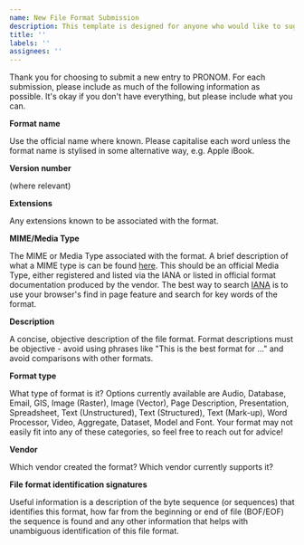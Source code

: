 ```yaml
---
name: New File Format Submission
description: This template is designed for anyone who would like to suggest a new file format for PRONOM
title: ''
labels: ''
assignees: ''
---
```


Thank you for choosing to submit a new entry to PRONOM. For each submission, please include as much of the following information as possible. It's okay if you don't have everything, but please include what you can.

**Format name**

Use the official name where known. Please capitalise each word unless the format name is stylised in some alternative way, e.g. Apple iBook.

**Version number**

(where relevant)

**Extensions**

Any extensions known to be associated with the format.

**MIME/Media Type**

The MIME or Media Type associated with the format. A brief description of what a MIME type is can be found [here](https://developer.mozilla.org/en-US/docs/Web/HTTP/Basics_of_HTTP/MIME_types). This should be an official Media Type, either registered and listed via the IANA or listed in official format documentation produced by the vendor. The best way to search [IANA](https://www.iana.org/assignments/media-types/media-types.xhtml) is to use your browser's find in page feature and search for key words of the format.

**Description**

A concise, objective description of the file format. Format descriptions must be objective - avoid using phrases like "This is the best format for …" and avoid comparisons with other formats.

**Format type**

What type of format is it? Options currently available are Audio, Database, Email, GIS, Image (Raster), Image (Vector), Page Description, Presentation, Spreadsheet, Text (Unstructured), Text (Structured), Text (Mark-up), Word Processor, Video, Aggregate, Dataset, Model and Font. Your format may not easily fit into any of these categories, so feel free to reach out for advice!

**Vendor**

Which vendor created the format? Which vendor currently supports it?

**File format identification signatures**

Useful information is a description of the byte sequence (or sequences) that identifies this format, how far from the beginning or end of file (BOF/EOF) the sequence is found and any other information that helps with unambiguous identification of this file format.

